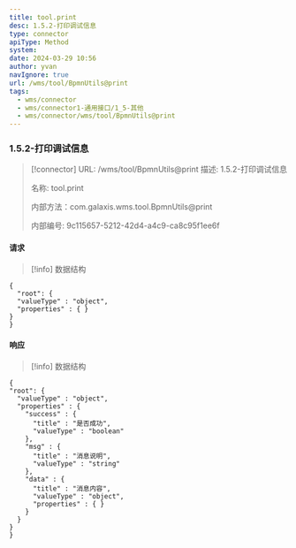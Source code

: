 ```yaml
---
title: tool.print
desc: 1.5.2-打印调试信息
type: connector
apiType: Method
system: 
date: 2024-03-29 10:56
author: yvan
navIgnore: true
url: /wms/tool/BpmnUtils@print
tags: 
  - wms/connector
  - wms/connector1-通用接口/1_5-其他
  - wms/connector/wms/tool/BpmnUtils@print
---
```


### 1.5.2-打印调试信息
> [!connector] URL: /wms/tool/BpmnUtils@print
> 描述: 1.5.2-打印调试信息
> 
> 名称: tool.print
> 
> 内部方法：com.galaxis.wms.tool.BpmnUtils@print
> 
> 内部编号: 9c115657-5212-42d4-a4c9-ca8c95f1ee6f


#### 请求
> [!info] 数据结构
```beanSchema
{
  "root": {
  "valueType" : "object",
  "properties" : { }
}
}
```

#### 响应
> [!info] 数据结构
```beanSchema
{
"root": {
  "valueType" : "object",
  "properties" : {
    "success" : {
      "title" : "是否成功",
      "valueType" : "boolean"
    },
    "msg" : {
      "title" : "消息说明",
      "valueType" : "string"
    },
    "data" : {
      "title" : "消息内容",
      "valueType" : "object",
      "properties" : { }
    }
  }
}
}
```

